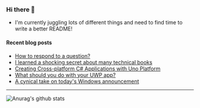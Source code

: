 ### Hi there 👋

- I'm currently juggling lots of different things and need to find time to write a better README!

<!--
**mrlacey/mrlacey** is a ✨ _special_ ✨ repository because its `README.md` (this file) appears on your GitHub profile.

Here are some ideas to get you started:

- 🔭 I’m currently working on ...
- 🌱 I’m currently learning ...
- 👯 I’m looking to collaborate on ...
- 🤔 I’m looking for help with ...
- 💬 Ask me about ...
- 📫 How to reach me: ...
- 😄 Pronouns: ...
- ⚡ Fun fact: ...
-->

#### Recent blog posts
<!-- BLOG-POST-LIST:START -->
- [How to respond to a question?](https://www.mrlacey.com/2021/11/how-to-respond-to-question.html)
- [I learned a shocking secret about many technical books](https://www.mrlacey.com/2021/11/i-learned-shocking-secret-about-many.html)
- [Creating Cross-platform C# Applications with Uno Platform](https://www.mrlacey.com/2021/08/creating-cross-platform-c-applications.html)
- [What should you do with your UWP app?](https://www.mrlacey.com/2021/07/what-should-you-do-with-your-uwp-app.html)
- [A cynical take on today&#39;s Windows announcement](https://www.mrlacey.com/2021/06/a-cynical-take-on-todays-windows.html)
<!-- BLOG-POST-LIST:END -->

---

![Anurag's github stats](https://github-readme-stats.vercel.app/api?username=mrlacey&count_private=true&show_icons=true)
